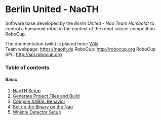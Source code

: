 # Berlin United - NaoTH
Software base developed by the *Berlin United - Nao Team Humboldt* to control a humanoid robot in the context of the robot soccer competition RoboCup. 

The doumentation (wiki) is placed here: [Wiki](https://github.com/BerlinUnited/NaoTH-2015/wiki)  
Team webpage: https://naoth.de
RoboCup: http://robocup.org
RoboCup SPL: http://spl.robocup.org

### Table of contents

#### Basic ####
1. [NaoTH Setup](https://github.com/BerlinUnited/NaoTH-2015/wiki/NaoTH-Setup)
2. [Generate Project Files and Build](https://github.com/BerlinUnited/NaoTH-2015/wiki/Generate-Project-Files-and-Build)
3. [Compile XABSL Behavior](https://github.com/BerlinUnited/NaoTH-2015/wiki/How-to-compile-XABSL-Behavior)
4. [Set up the Binary on the Nao](https://github.com/BerlinUnited/NaoTH-2015/wiki/Setup-the-Binary-on-the-Nao)
5. [Whistle Detector Setup](https://github.com/BerlinUnited/NaoTH-2015/wiki/WhistleDetector-Setup)
